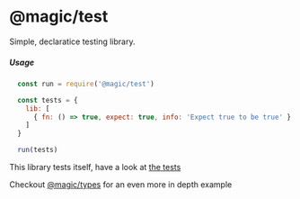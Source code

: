 # @magic/test

Simple, declaratice testing library.

##### Usage

```javascript
  const run = require('@magic/test')

  const tests = {
    lib: [
      { fn: () => true, expect: true, info: 'Expect true to be true' }
    ]
  }

  run(tests)
```

This library tests itself, have a look at [the tests](https://github.com/magic/test/tree/master/test)

Checkout [@magic/types](https://github.com/magic/types) for an even more in depth example
